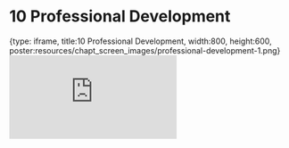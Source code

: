 # 10 Professional Development
 
{type: iframe, title:10 Professional Development, width:800, height:600, poster:resources/chapt_screen_images/professional-development-1.png}
![](http://science.c-moor.org/CURE-MicrobialMysteries/professional-development-1.html)
 

 
